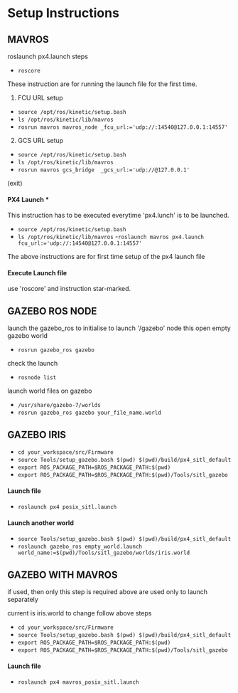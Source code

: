 # Setup Instructions

## MAVROS 
roslaunch px4.launch steps


- `roscore`

 These instruction are for running the launch file for the first time.
1. FCU URL setup
- `source /opt/ros/kinetic/setup.bash`
- `ls /opt/ros/kinetic/lib/mavros`
- `rosrun mavros mavros_node _fcu_url:='udp://:14540@127.0.0.1:14557'`
		
2. GCS URL setup
- `source /opt/ros/kinetic/setup.bash`
- `ls /opt/ros/kinetic/lib/mavros`
- `rosrun mavros gcs_bridge  _gcs_url:='udp://@127.0.0.1'`

(exit)



#### PX4 Launch *

This instruction has to be executed everytime 'px4.lunch' is to be launched.

- `source /opt/ros/kinetic/setup.bash`
- `ls /opt/ros/kinetic/lib/mavros`
-`roslaunch mavros px4.launch fcu_url:='udp://:14540@127.0.0.1:14557'`

The above instructions are for first time setup of the px4 launch file

#### Execute Launch file

use  'roscore'
and instruction star-marked.





##  GAZEBO ROS NODE 

launch the gazebo_ros to initialise to launch '/gazebo' node
this open empty gazebo world

- `rosrun gazebo_ros gazebo`

check the launch
- `rosnode list`


launch world files on gazebo

- `/usr/share/gazebo-7/worlds`
- `rosrun gazebo_ros gazebo your_file_name.world`





##  GAZEBO IRIS 

- `cd your_workspace/src/Firmware`
- `source Tools/setup_gazebo.bash $(pwd) $(pwd)/build/px4_sitl_default`
- `export ROS_PACKAGE_PATH=$ROS_PACKAGE_PATH:$(pwd)`
- `export ROS_PACKAGE_PATH=$ROS_PACKAGE_PATH:$(pwd)/Tools/sitl_gazebo`

#### Launch file
- `roslaunch px4 posix_sitl.launch`

#### Launch another world

- `source Tools/setup_gazebo.bash $(pwd) $(pwd)/build/px4_sitl_default`
- `roslaunch gazebo_ros empty_world.launch world_name:=$(pwd)/Tools/sitl_gazebo/worlds/iris.world`





## GAZEBO WITH MAVROS 

if used, then only this step is required
above are used only to launch separately

current is iris.world
to change follow above steps



- `cd your_workspace/src/Firmware`
- `source Tools/setup_gazebo.bash $(pwd) $(pwd)/build/px4_sitl_default`
- `export ROS_PACKAGE_PATH=$ROS_PACKAGE_PATH:$(pwd)`
- `export ROS_PACKAGE_PATH=$ROS_PACKAGE_PATH:$(pwd)/Tools/sitl_gazebo`


#### Launch file

- `roslaunch px4 mavros_posix_sitl.launch`



